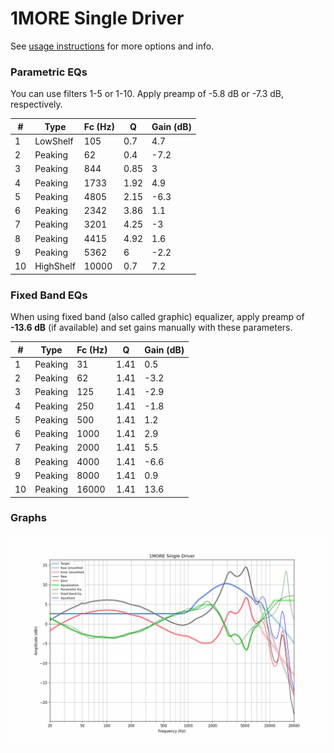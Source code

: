 # 1MORE Single Driver
See [usage instructions](https://github.com/jaakkopasanen/AutoEq#usage) for more options and info.

### Parametric EQs
You can use filters 1-5 or 1-10. Apply preamp of -5.8 dB or -7.3 dB, respectively.

|   # | Type      |   Fc (Hz) |    Q |   Gain (dB) |
|-----|-----------|-----------|------|-------------|
|   1 | LowShelf  |       105 | 0.7  |         4.7 |
|   2 | Peaking   |        62 | 0.4  |        -7.2 |
|   3 | Peaking   |       844 | 0.85 |         3   |
|   4 | Peaking   |      1733 | 1.92 |         4.9 |
|   5 | Peaking   |      4805 | 2.15 |        -6.3 |
|   6 | Peaking   |      2342 | 3.86 |         1.1 |
|   7 | Peaking   |      3201 | 4.25 |        -3   |
|   8 | Peaking   |      4415 | 4.92 |         1.6 |
|   9 | Peaking   |      5362 | 6    |        -2.2 |
|  10 | HighShelf |     10000 | 0.7  |         7.2 |

### Fixed Band EQs
When using fixed band (also called graphic) equalizer, apply preamp of **-13.6 dB** (if available) and set gains manually with these parameters.

|   # | Type    |   Fc (Hz) |    Q |   Gain (dB) |
|-----|---------|-----------|------|-------------|
|   1 | Peaking |        31 | 1.41 |         0.5 |
|   2 | Peaking |        62 | 1.41 |        -3.2 |
|   3 | Peaking |       125 | 1.41 |        -2.9 |
|   4 | Peaking |       250 | 1.41 |        -1.8 |
|   5 | Peaking |       500 | 1.41 |         1.2 |
|   6 | Peaking |      1000 | 1.41 |         2.9 |
|   7 | Peaking |      2000 | 1.41 |         5.5 |
|   8 | Peaking |      4000 | 1.41 |        -6.6 |
|   9 | Peaking |      8000 | 1.41 |         0.9 |
|  10 | Peaking |     16000 | 1.41 |        13.6 |

### Graphs
![](./1MORE%20Single%20Driver.png)
